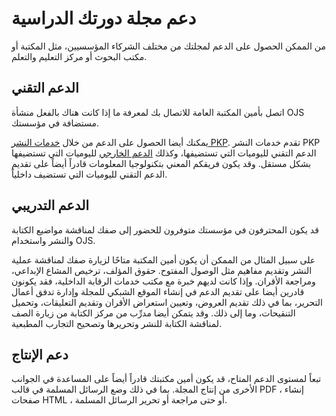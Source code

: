 # دعم مجلة دورتك الدراسية

من الممكن الحصول على الدعم لمجلتك من مختلف الشركاء المؤسسيين، مثل المكتبة أو مكتب البحوث أو مركز التعليم والتعلم.

## الدعم التقني

اتصل بأمين المكتبة العامة للاتصال بك لمعرفة ما إذا كانت هناك بالفعل منشأة OJS مستضافة في مؤسستك.

يمكنك أيضا الحصول على الدعم من خلال [خدمات النشر PKP](https://pkpservices.sfu.ca/). تقدم خدمات النشر PKP الدعم التقني لليوميات التي تستضيفها، وكذلك [الدعم الخارجي](https://pkpservices.sfu.ca/content/external-support) لليوميات التي تستضيفها بشكل مستقل. وقد يكون فريقكم المعني بتكنولوجيا المعلومات قادراً أيضاً على تقديم الدعم التقني لليوميات التي تستضيف داخلياً.

## الدعم التدريبي

قد يكون المحترفون في مؤسستك متوفرون للحضور إلى صفك لمناقشة مواضيع الكتابة والنشر واستخدام OJS.

على سبيل المثال من الممكن أن يكون أمين المكتبة متاحًا لزيارة صفك لمناقشة عملية النشر وتقديم مفاهيم مثل الوصول المفتوح. حقوق المؤلف، ترخيص المشاع الإبداعي، ومراجعة الأقران. وإذا كانت لديهم خبرة مع مكتب خدمات الرقابة الداخلية، فقد يكونون قادرين أيضا على تقديم الدعم في إنشاء الموقع الشبكي للمجلة وإدارة تدفق أعمال التحرير، بما في ذلك تقديم العروض، وتعيين استعراض الأقران وتقديم التعليقات، وتحميل التنقيحات، وما إلى ذلك. وقد يتمكن أيضا مدرِّب من مركز الكتابة من زيارة الصف لمناقشة الكتابة للنشر وتحريرها وتصحيح التجارب المطبعية.

## دعم الإنتاج

تبعاً لمستوى الدعم المتاح، قد يكون أمين مكتبتك قادراً أيضاً على المساعدة في الجوانب الأخرى من إنتاج المجلة. بما في ذلك وضع الرسائل المسلمة في قالب PDF ، إنشاء صفحات HTML ، أو حتى مراجعة أو تحرير الرسائل المسلمة.
